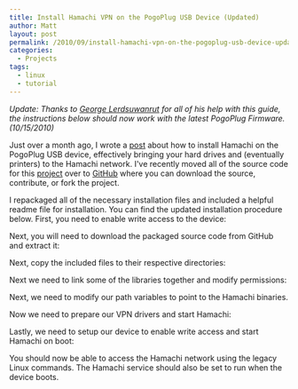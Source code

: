 ```yaml
---
title: Install Hamachi VPN on the PogoPlug USB Device (Updated)
author: Matt
layout: post
permalink: /2010/09/install-hamachi-vpn-on-the-pogoplug-usb-device-updated/
categories:
  - Projects
tags:
  - linux
  - tutorial
---
```


*Update: Thanks to [George Lerdsuwanrut][1] for all of his help with this guide, the instructions below should now work with the latest PogoPlug Firmware. (10/15/2010)*

 [1]: http://stevejobsisadouche.com/

Just over a month ago, I wrote a [post][2] about how to install Hamachi on the PogoPlug USB device, effectively bringing your hard drives and (eventually printers) to the Hamachi network. I've recently moved all of the source code for this [project][3] over to [GitHub][4] where you can download the source, contribute, or fork the project.

 [2]: http://mbmccormick.com/2010/07/install-hamachi-vpn-on-the-pogoplug-usb-device/
 [3]: http://github.com/mbmccormick/hamachi-pogoplug
 [4]: http://github.com

I repackaged all of the necessary installation files and included a helpful readme file for installation. You can find the updated installation procedure below. First, you need to enable write access to the device:



Next, you will need to download the packaged source code from GitHub and extract it:



Next, copy the included files to their respective directories:



Next we need to link some of the libraries together and modify permissions:



Next, we need to modify our path variables to point to the Hamachi binaries.



Now we need to prepare our VPN drivers and start Hamachi:



Lastly, we need to setup our device to enable write access and start Hamachi on boot:



You should now be able to access the Hamachi network using the legacy Linux commands. The Hamachi service should also be set to run when the device boots.